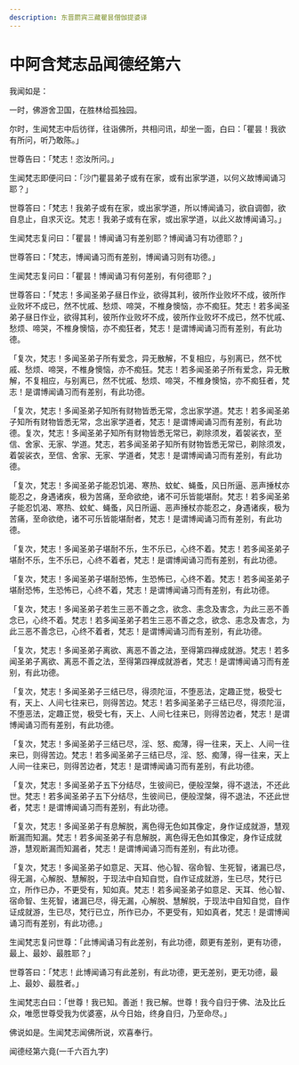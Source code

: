 ```yaml
---
description: 东晋罽宾三藏瞿昙僧伽提婆译
---
```


# 中阿含梵志品闻德经第六

我闻如是：

一时，佛游舍卫国，在胜林给孤独园。

尔时，生闻梵志中后彷徉，往诣佛所，共相问讯，却坐一面，白曰：「瞿昙！我欲有所问，听乃敢陈。」

世尊告曰：「梵志！恣汝所问。」

生闻梵志即便问曰：「沙门瞿昙弟子或有在家，或有出家学道，以何义故博闻诵习耶？」

世尊答曰：「梵志！我弟子或有在家，或出家学道，所以博闻诵习，欲自调御，欲自息止，自求灭讫。梵志！我弟子或有在家，或出家学道，以此义故博闻诵习。」

生闻梵志复问曰：「瞿昙！博闻诵习有差别耶？博闻诵习有功德耶？」

世尊答曰：「梵志，博闻诵习而有差别，博闻诵习则有功德。」

生闻梵志复问曰：「瞿昙！博闻诵习有何差别，有何德耶？」

世尊答曰：「梵志！多闻圣弟子昼日作业，欲得其利，彼所作业败坏不成，彼所作业败坏不成已，然不忧戚、愁烦、啼哭，不椎身懊恼，亦不痴狂。梵志！若多闻圣弟子昼日作业，欲得其利，彼所作业败坏不成，彼所作业败坏不成已，然不忧戚、愁烦、啼哭，不椎身懊恼，亦不痴狂者，梵志！是谓博闻诵习而有差别，有此功德。

「复次，梵志！多闻圣弟子所有爱念，异无散解，不复相应，与别离已，然不忧戚、愁烦、啼哭，不椎身懊恼，亦不痴狂。梵志！若多闻圣弟子所有爱念，异无散解，不复相应，与别离已，然不忧戚、愁烦、啼哭，不椎身懊恼，亦不痴狂者，梵志！是谓博闻诵习而有差别，有此功德。

「复次，梵志！多闻圣弟子知所有财物皆悉无常，念出家学道。梵志！若多闻圣弟子知所有财物皆悉无常，念出家学道者，梵志！是谓博闻诵习而有差别，有此功德。复次，梵志！多闻圣弟子知所有财物皆悉无常已，剃除须发，着袈裟衣，至信、舍家、无家、学道。梵志，若多闻圣弟子知所有财物皆悉无常已，剃除须发，着袈裟衣，至信、舍家、无家、学道者，梵志！是谓博闻诵习而有差别，有此功德。

「复次，梵志！多闻圣弟子能忍饥渴、寒热、蚊虻、蝇蚤，风日所逼、恶声捶杖亦能忍之，身遇诸疾，极为苦痛，至命欲绝，诸不可乐皆能堪耐。梵志！若多闻圣弟子能忍饥渴、寒热、蚊虻、蝇蚤，风日所逼、恶声捶杖亦能忍之，身遇诸疾，极为苦痛，至命欲绝，诸不可乐皆能堪耐者，梵志！是谓博闻诵习而有差别，有此功德。

「复次，梵志！多闻圣弟子堪耐不乐，生不乐已，心终不着。梵志！若多闻圣弟子堪耐不乐，生不乐已，心终不着者，梵志！是谓博闻诵习而有差别，有此功德。

「复次，梵志！多闻圣弟子堪耐恐怖，生恐怖已，心终不着。梵志！若多闻圣弟子堪耐恐怖，生恐怖已，心终不着，梵志！是谓博闻诵习而有差别，有此功德。

「复次，梵志！多闻圣弟子若生三恶不善之念，欲念、恚念及害念，为此三恶不善念已，心终不着。梵志！若多闻圣弟子若生三恶不善之念，欲念、恚念及害念，为此三恶不善念已，心终不着者，梵志！是谓博闻诵习而有差别，有此功德。

「复次，梵志！多闻圣弟子离欲、离恶不善之法，至得第四禅成就游。梵志！若多闻圣弟子离欲、离恶不善之法，至得第四禅成就游者，梵志！是谓博闻诵习而有差别，有此功德。

「复次，梵志！多闻圣弟子三结已尽，得须陀洹，不堕恶法，定趣正觉，极受七有，天上、人间七往来已，则得苦边。梵志！若多闻圣弟子三结已尽，得须陀洹，不堕恶法，定趣正觉，极受七有，天上、人间七往来已，则得苦边者，梵志！是谓博闻诵习而有差别，有此功德。

「复次，梵志！多闻圣弟子三结已尽，淫、怒、痴薄，得一往来，天上、人间一往来已，则得苦边。梵志！若多闻圣弟子三结已尽，淫、怒、痴薄，得一往来，天上人间一往来已，则得苦边者，梵志！是谓博闻诵习而有差别，有此功德。

「复次，梵志！多闻圣弟子五下分结尽，生彼间已，便般涅槃，得不退法，不还此世。梵志！若多闻圣弟子五下分结尽，生彼间已，便般涅槃，得不退法，不还此世者，梵志！是谓博闻诵习而有差别，有此功德。

「复次，梵志！多闻圣弟子有息解脱，离色得无色如其像定，身作证成就游，慧观断漏而知漏。梵志！若多闻圣弟子有息解脱，离色得无色如其像定，身作证成就游，慧观断漏而知漏者，梵志！是谓博闻诵习而有差别，有此功德。

「复次，梵志！多闻圣弟子如意足、天耳、他心智、宿命智、生死智，诸漏已尽，得无漏，心解脱、慧解脱，于现法中自知自觉，自作证成就游，生已尽，梵行已立，所作已办，不更受有，知如真。梵志！若多闻圣弟子如意足、天耳、他心智、宿命智、生死智，诸漏已尽，得无漏，心解脱、慧解脱，于现法中自知自觉，自作证成就游，生已尽，梵行已立，所作已办，不更受有，知如真者，梵志！是谓博闻诵习而有差别，有此功德。」

生闻梵志复问世尊：「此博闻诵习有此差别，有此功德，颇更有差别，更有功德，最上、最妙、最胜耶？」

世尊答曰：「梵志！此博闻诵习有此差别，有此功德，更无差别，更无功德，最上、最妙、最胜者。」

生闻梵志白曰：「世尊！我已知。善逝！我已解。世尊！我今自归于佛、法及比丘众，唯愿世尊受我为优婆塞，从今日始，终身自归，乃至命尽。」

佛说如是。生闻梵志闻佛所说，欢喜奉行。

闻德经第六竟(一千六百九字)
